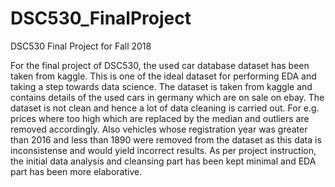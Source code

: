# DSC530_FinalProject
DSC530 Final Project for Fall 2018

For the final project of DSC530, the used car database dataset has been taken from kaggle. This is one of the ideal dataset for performing EDA and taking a step towards data science. 
The dataset is taken from kaggle and contains details of the used cars in germany which are on sale on ebay.
The dataset is not clean and hence a lot of data cleaning is carried out. For e.g. prices where too high which are replaced by the median and outliers are removed accordingly. 
Also vehicles whose registration year was greater than 2016 and less than 1890 were removed from the dataset as this data is inconsistense and would yield incorrect results.
As per project instruction, the initial data analysis and cleansing part has been kept minimal and EDA part has been more elaborative.
